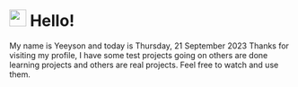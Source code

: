  <h1>
    <img src="https://emojis.slackmojis.com/emojis/images/1643510097/45343/hi.gif?1643510097" width="30"/> 
    Hello!
 </h1>
 <p>
    My name is Yeeyson and today is Thursday, 21 September 2023
    Thanks for visiting my profile, I have some test projects going on others are done learning projects and others are real projects.
    Feel free to watch and use them.
 </p>